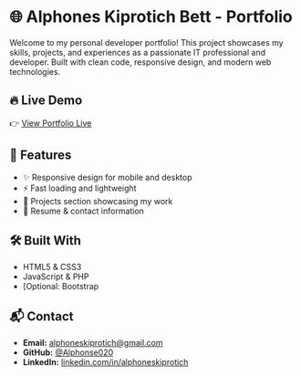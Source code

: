 # 🌐 Alphones Kiprotich Bett - Portfolio

Welcome to my personal developer portfolio! This project showcases my skills, projects, and experiences as a passionate IT professional and developer. Built with clean code, responsive design, and modern web technologies.

## 🔥 Live Demo

👉 [View Portfolio Live](https://alphonse020.github.io/portfolio/)

## 📁 Features

- ✨ Responsive design for mobile and desktop
- ⚡ Fast loading and lightweight
- 💼 Projects section showcasing my work
- 📄 Resume & contact information

## 🛠️ Built With

- HTML5 & CSS3
- JavaScript & PHP
- [Optional: Bootstrap

## 📬 Contact
- **Email:** alphoneskiprotich@gmail.com  
- **GitHub:** [@Alphonse020](https://github.com/Alphonse020)  
- **LinkedIn:** [linkedin.com/in/alphoneskiprotich](https://linkedin.com/in/alphoneskiprotich)

